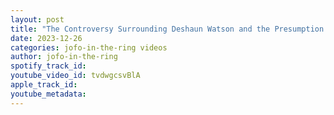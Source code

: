 ```yaml
---
layout: post
title: "The Controversy Surrounding Deshaun Watson and the Presumption of Guilt"
date: 2023-12-26
categories: jofo-in-the-ring videos
author: jofo-in-the-ring
spotify_track_id: 
youtube_video_id: tvdwgcsvBlA
apple_track_id: 
youtube_metadata: 
---
```

